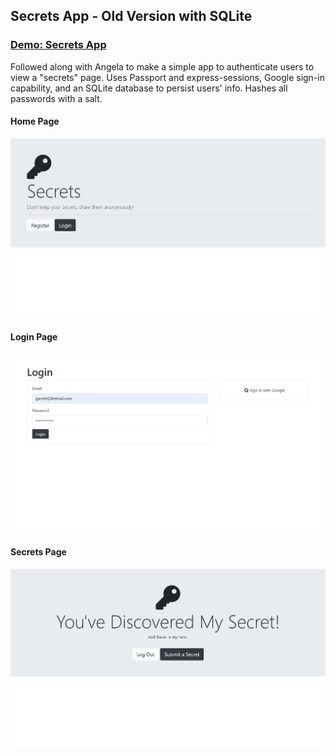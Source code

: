 ## Secrets App - Old Version with SQLite

### [Demo: Secrets App](https://authenticationapp.gdbecker.repl.co/)

Followed along with Angela to make a simple app to authenticate users to view a "secrets" page. Uses Passport and express-sessions, Google sign-in capability, and an SQLite database to persist users' info. Hashes all passwords with a salt.

#### Home Page

!["HomePage"](./01-HomePage.png)

#### Login Page

!["LoginPage"](./02-LoginPage.png)

#### Secrets Page

!["SecretsPage"](./03-SecretsPage.png)
